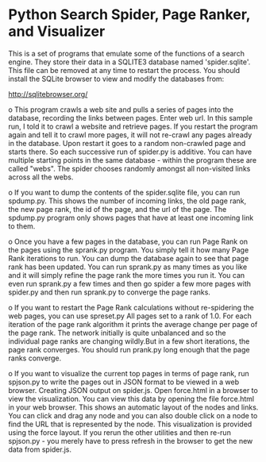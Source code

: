 # Python Search Spider, Page Ranker, and Visualizer

This is a set of programs that emulate some of the functions of a search engine. They store their data in a SQLITE3 database named 'spider.sqlite'. This file can be removed at any time to restart the process. You should install the SQLite browser to view and modify the databases from:

http://sqlitebrowser.org/

o	This program crawls a web site and pulls a series of pages into the database, recording the links between pages. Enter web url. In this sample run, I told it to crawl a website and retrieve pages. If you restart the program again and tell it to crawl more pages, it will not re-crawl any pages already in the database. Upon restart it goes to a random non-crawled page and starts there. So each successive run of spider.py is additive. You can have multiple starting points in the same database - within the program these are called "webs". The spider chooses randomly amongst all non-visited links across all the webs.

o	If you want to dump the contents of the spider.sqlite file, you can run spdump.py. This shows the number of incoming links, the old page rank, the new page rank, the id of the page, and the url of the page.  The spdump.py program only shows pages that have at least one incoming link to them.

o	Once you have a few pages in the database, you can run Page Rank on the pages using the sprank.py program. You simply tell it how many Page Rank iterations to run. You can dump the database again to see that page rank has been updated. You can run sprank.py as many times as you like and it will simply refine the page rank the more times you run it. You can even run sprank.py a few times and then go spider a few more pages with spider.py and then run sprank.py to converge the page ranks.

o	If you want to restart the Page Rank calculations without re-spidering the web pages, you can use spreset.py All pages set to a rank of 1.0. For each iteration of the page rank algorithm it prints the average change per page of the page rank. The network initially is quite unbalanced and so the individual page ranks are changing wildly.But in a few short iterations, the page rank converges. You should run prank.py long enough that the page ranks converge.

o	If you want to visualize the current top pages in terms of page rank, run spjson.py to write the pages out in JSON format to be viewed in a web browser. Creating JSON output on spider.js. Open force.html in a browser to view the visualization. You can view this data by opening the file force.html in your web browser. This shows an automatic layout of the nodes and links. You can click and drag any node and you can also double click on a node to find the URL that is represented by the node. This visualization is provided using the force layout. If you rerun the other utilities and then re-run spjson.py - you merely have to press refresh in the browser to get the new data from spider.js.
